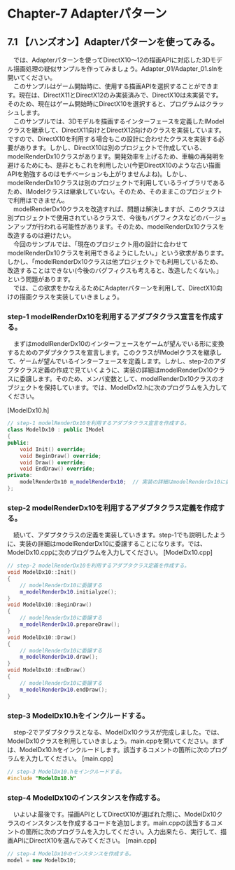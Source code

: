 # Chapter-7 Adapterパターン


## 7.1 【ハンズオン】Adapterパターンを使ってみる。
&emsp;では、Adapterパターンを使ってDirectX10～12の描画APIに対応した3Dモデル描画処理の疑似サンプルを作ってみましょう。Adapter_01/Adapter_01.slnを開いてください。</br>
&emsp;このサンプルはゲーム開始時に、使用する描画APIを選択することができます。現在は、DirectX11とDirectX12のみ実装済みで、DirectX10は未実装です。そのため、現在はゲーム開始時にDirectX10を選択すると、プログラムはクラッシュします。</br>
&emsp;このサンプルでは、3Dモデルを描画するインターフェースを定義したIModelクラスを継承して、DirectX11向けとDirectX12向けのクラスを実装しています。ですので、DirectX10を利用する場合もこの設計に合わせたクラスを実装する必要があります。しかし、DirectX10は別のプロジェクトで作成している、modelRenderDx10クラスがあります。開発効率を上げるため、車輪の再発明を避けるためにも、是非ともこれを利用したい(今更DirectX10のような古い描画APIを勉強するのはモチベーションも上がりませんよね)。しかし、modelRenderDx10クラスは別のプロジェクトで利用しているライブラリであるため、IModelクラスは継承していない。そのため、そのままこのプロジェクトで利用はできません。</br>
&emsp;modelRenderDx10クラスを改造すれば、問題は解決しますが、このクラスは別プロジェクトで使用されているクラスで、今後もバグフィクスなどのバージョンアップが行われる可能性があります。そのため、modelRenderDx10クラスを改造するのは避けたい。</br>
&emsp;今回のサンプルでは、「現在のプロジェクト用の設計に合わせてmodelRenderDx10クラスを利用できるようにしたい。」という欲求があります。しかし、「modelRenderDx10クラスは他プロジェクトでも利用しているため、改造することはできない(今後のバグフィクスも考えると、改造したくない)。」という問題があります。</br>
&emsp;では、この欲求をかなえるためにAdapterパターンを利用して、DirectX10向けの描画クラスを実装していきましょう。
### step-1 modelRenderDx10を利用するアダプタクラス宣言を作成する。
&emsp;まずはmodelRenderDx10のインターフェースをゲームが望んでいる形に変換するためのアダプタクラスを宣言します。このクラスがIModelクラスを継承して、ゲームが望んでいるインターフェースを定義します。しかし、step-2のアダプタクラス定義の作成で見ていくように、実装の詳細はmodelRenderDx10クラスに委譲します。そのため、メンバ変数として、modelRenderDx10クラスのオブジェクトを保持しています。では、ModelDx12.hに次のプログラムを入力してください。

[ModelDx10.h]
```cpp
// step-1 modelRenderDx10を利用するアダプタクラス宣言を作成する。
class ModelDx10 : public IModel
{
public:
	void Init() override;
	void BeginDraw() override;
	void Draw() override;
	void EndDraw() override;
private:
	modelRenderDx10 m_modelRenderDx10;	// 実装の詳細はmodelRenderDx10に委譲する。
};
```
### step-2 modelRenderDx10を利用するアダプタクラス定義を作成する。
&emsp;続いて、アダプタクラスの定義を実装していきます。step-1でも説明したように、実装の詳細はmodelRenderDx10に委譲することになります。では、ModelDx10.cppに次のプログラムを入力してください。
[ModelDx10.cpp]
```cpp
// step-2 modelRenderDx10を利用するアダプタクラス定義を作成する。
void ModelDx10::Init()
{
	// modelRenderDx10に委譲する
	m_modelRenderDx10.initialyze();
}
void ModelDx10::BeginDraw()
{
	// modelRenderDx10に委譲する
	m_modelRenderDx10.prepareDraw();
}
void ModelDx10::Draw()
{
	// modelRenderDx10に委譲する
	m_modelRenderDx10.draw();
}
void ModelDx10::EndDraw()
{
	// modelRenderDx10に委譲する
	m_modelRenderDx10.endDraw();
}
```

### step-3 ModelDx10.hをインクルードする。
&emsp;step-2でアダプタクラスとなる、ModelDx10クラスが完成しました。では、ModelDx10クラスを利用していきましょう。main.cppを開いてください。まずは、ModelDx10.hをインクルードします。該当するコメントの箇所に次のプログラムを入力してください。
[main.cpp]
```cpp
// step-3 ModelDx10.hをインクルードする。
#include "ModelDx10.h"
```

### step-4 ModelDx10のインスタンスを作成する。 
&emsp;いよいよ最後です。描画APIとしてDirectX10が選ばれた際に、ModelDx10クラスのインスタンスを作成するコードを追加します。main.cppの該当するコメントの箇所に次のプログラムを入力してください。入力出来たら、実行して、描画APIにDirectX10を選んでみてください。
[main.cpp]
```cpp
// step-4 ModelDx10のインスタンスを作成する。
model = new ModelDx10;
```